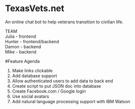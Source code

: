 # TexasVets.net
An online chat bot to help veterans transition to civilian life.  

TEAM  
Julia - frontend  
Hunter - frontend/backend  
Damon - backend  
Mike - backend  


#Feature Agenda

1. Make links clickable
2. Add database support
3. Allow authenticated users to add data to back end
4. Create script to put JSON doc into database
5. Create Facebook.com / Google login
6. Use social avatars
7. Add natural language processing support with IBM Watson
